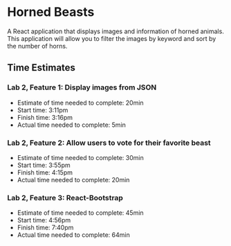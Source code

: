 # Horned Beasts

A React application that displays images and information of horned animals. This application will allow you to filter the images by keyword and sort by the number of horns.

## Time Estimates

### Lab 2, Feature 1: Display images from JSON

- Estimate of time needed to complete: 20min
- Start time: 3:11pm
- Finish time: 3:16pm
- Actual time needed to complete: 5min

### Lab 2, Feature 2: Allow users to vote for their favorite beast

- Estimate of time needed to complete: 30min
- Start time: 3:55pm
- Finish time: 4:15pm
- Actual time needed to complete: 20min

### Lab 2, Feature 3: React-Bootstrap

- Estimate of time needed to complete: 45min
- Start time: 4:56pm
- Finish time: 7:40pm
- Actual time needed to complete: 64min
